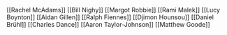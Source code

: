 [[Rachel McAdams]]
[[Bill Nighy]]
[[Margot Robbie]]
[[Rami Malek]]
[[Lucy Boynton]]
[[Aidan Gillen]]
[[Ralph Fiennes]]
[[Djimon Hounsou]]
[[Daniel Brühl]]
[[Charles Dance]]
[[Aaron Taylor-Johnson]]
[[Matthew Goode]]
